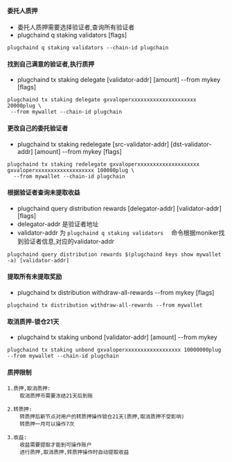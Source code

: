 #### 委托人质押
* 委托人质押需要选择验证者,查询所有验证者
* plugchaind q staking validators [flags]
```shell
plugchaind q staking validators --chain-id plugchain
```
#### 找到自己满意的验证者,执行质押
* plugchaind tx staking delegate [validator-addr] [amount] --from mykey [flags]
```shell
plugchaind tx staking delegate gxvaloperxxxxxxxxxxxxxxxxxxxxx 20000plug \
 --from mywallet --chain-id plugchain
```

#### 更改自己的委托验证者
* plugchaind tx staking redelegate [src-validator-addr] [dst-validator-addr] [amount] --from mykey [flags]
```shell
plugchaind tx staking redelegate gxvaloperxxxxxxxxxxxxxxxxxxxx gxvaloperxxxxxxxxxxxxxxxxxxx 100000plug \
  --from mywallet --chain-id plugchain
```

#### 根据验证者查询未提取收益
* plugchaind query distribution rewards [delegator-addr] [validator-addr] [flags]
* delegator-addr 是验证者地址
* validator-addr 为 `plugchaind q staking validators  ` 命令根据moniker找到验证者信息,对应的validator-addr
```shell
plugchaind query distribution rewards $(plugchaind keys show mywallet -a) [validator-addr]  
```

#### 提取所有未提取奖励
* plugchaind tx distribution withdraw-all-rewards --from mykey [flags]
```
plugchaind tx distribution withdraw-all-rewards --from mywallet  
```

#### <span id="unbond">取消质押-锁仓21天 </span>
* plugchaind tx staking unbond [validator-addr] [amount] --from mykey
```shell
plugchaind tx staking unbond gxvaloperxxxxxxxxxxxxxxxxxx 10000000plug --from mywallet --chain-id plugchain
```

#### 质押限制

    1.质押,取消质押:
        取消质押币需要冻结21天后到账
    
    2.转质押:
        转质押后新节点对用户的转质押操作锁仓21天(质押,取消质押不受影响)
        转质押一月可以操作7次

    3.收益:
        收益需要提取才能到可操作账户
        进行质押,取消质押,转质押操作时自动提取收益